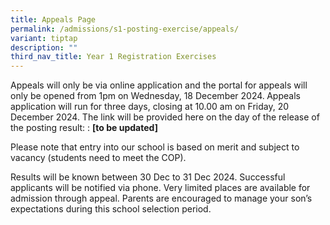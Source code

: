 ```yaml
---
title: Appeals Page
permalink: /admissions/s1-posting-exercise/appeals/
variant: tiptap
description: ""
third_nav_title: Year 1 Registration Exercises
---
```

<p>Appeals will only be via online application and the portal for appeals
will only be opened from 1pm on&nbsp;Wednesday, 18 December 2024.<strong>&nbsp;</strong>Appeals
application will run for three days, closing at 10.00 am on&nbsp;Friday,
20 December 2024.&nbsp;The link will be provided here on the day of the
release of the posting result:&nbsp;:&nbsp;<strong>[to be updated]&nbsp;</strong>&nbsp;</p>
<p>Please note that entry into our school is based on merit and subject to
vacancy (students need to meet the COP).&nbsp;</p>
<p>Results will be known between 30 Dec to 31 Dec 2024. Successful applicants
will be notified via phone. Very limited places are available for admission
through appeal. Parents are encouraged to manage your son’s expectations
during this school selection period.</p>
<p>&nbsp;</p>